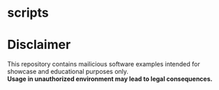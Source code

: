# scripts

# Disclaimer

This repository contains mailicious software examples intended for showcase and educational purposes only.<br>
**Usage in unauthorized environment may lead to legal consequences.**

